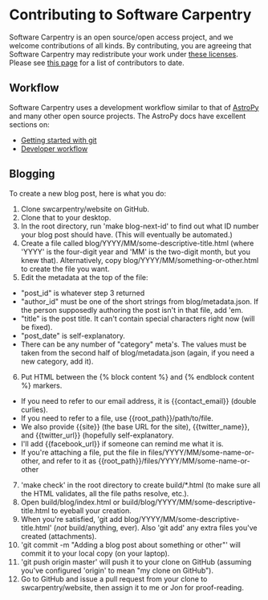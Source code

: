 Contributing to Software Carpentry
==================================

Software Carpentry is an open source/open access project, and we
welcome contributions of all kinds.  By contributing, you are agreeing
that Software Carpentry may redistribute your work under
[these licenses][licenses].  Please see [this page][creators] for
a list of contributors to date.

Workflow
--------

Software Carpentry uses a development workflow similar to that of
[AstroPy][] and many other open source projects. The AstroPy docs have
excellent sections on:

* [Getting started with git][astropy-git]
* [Developer workflow][astropy-workflow]

[AstroPy]: http://astropy.org
[astropy-git]: http://astropy.readthedocs.org/en/latest/development/workflow/index.html#getting-started-with-git
[astropy-workflow]: http://astropy.readthedocs.org/en/latest/development/workflow/development_workflow.html
[creators]: http://software-carpentry.org/badges/creator.html
[licenses]: http://software-carpentry.org/license.html

Blogging 
--------

To create a new blog post, here is what you do: 
1. Clone swcarpentry/website on GitHub.
2. Clone that to your desktop.
3. In the root directory, run 'make blog-next-id' to find out what ID number your blog post should have.  (This will eventually be automated.)
4. Create a file called blog/YYYY/MM/some-descriptive-title.html (where 'YYYY' is the four-digit year and 'MM' is the two-digit month, but you knew that).  Alternatively, copy blog/YYYY/MM/something-or-other.html to create the file you want.
5. Edit the metadata at the top of the file:
- "post_id" is whatever step 3 returned
- "author_id" must be one of the short strings from blog/metadata.json.  If the person supposedly authoring the post isn't in that file, add 'em.
- "title" is the post title.  It can't contain special characters right now (will be fixed).
- "post_date" is self-explanatory.
- There can be any number of "category" meta's.  The values must be taken from the second half of blog/metadata.json (again, if you need a new category, add it).
6. Put HTML between the {% block content %} and {% endblock content %} markers.
- If you need to refer to our email address, it is {{contact_email}} (double curlies).
- If you need to refer to a file, use {{root_path}}/path/to/file.
- We also provide {{site}} (the base URL for the site), {{twitter_name}}, and {{twitter_url}} (hopefully self-explanatory.
- I'll add {{facebook_url}} if someone can remind me what it is.
- If you're attaching a file, put the file in files/YYYY/MM/some-name-or-other, and refer to it as {{root_path}}/files/YYYY/MM/some-name-or-other
7. 'make check' in the root directory to create build/*.html (to make sure all the HTML validates, all the file paths resolve, etc.).
8. Open build/blog/index.html or build/blog/YYYY/MM/some-descriptive-title.html to eyeball your creation.
9. When you're satisfied, 'git add blog/YYYY/MM/some-descriptive-title.html' (*not* build/anything, ever).  Also 'git add' any extra files you've created (attachments).
10. 'git commit -m "Adding a blog post about something or other"' will commit it to your local copy (on your laptop).
11. 'git push origin master' will push it to your clone on GitHub (assuming you've configured 'origin' to mean "my clone on GitHub").
12. Go to GitHub and issue a pull request from your clone to swcarpentry/website, then assign it to me or Jon for proof-reading.
